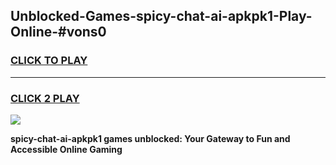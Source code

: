 
## Unblocked-Games-spicy-chat-ai-apkpk1-Play-Online-#vons0
<h3>
<a href="https://premium.freeplayer.one?title=spicy-chat-ai-apkpk1&ref=27F">CLICK TO PLAY</a></h3>
<hr>

<h3>
<a href="https://premium.freeplayer.one?title=spicy-chat-ai-apkpk1&ref=27F">CLICK 2 PLAY</a>
  
</h3>

<a href="https://premium.freeplayer.one?title=spicy-chat-ai-apkpk1&ref=27F"><img src="https://clearcache.store/games.png"></a>


**spicy-chat-ai-apkpk1 games unblocked: Your Gateway to Fun and Accessible Online Gaming**
